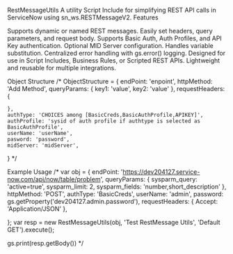 RestMessageUtils
A utility Script Include for simplifying REST API calls in ServiceNow using sn_ws.RESTMessageV2.
Features

Supports dynamic or named REST messages.
Easily set headers, query parameters, and request body.
Supports Basic Auth, Auth Profiles, and API Key authentication.
Optional MID Server configuration.
Handles variable substitution.
Centralized error handling with gs.error() logging.
Designed for use in Script Includes, Business Rules, or Scripted REST APIs.
Lightweight and reusable for multiple integrations.

Object Structure 
/*
ObjectStructure = {
    endPoint: 'enpoint',
    httpMethod: 'Add Method',
    queryParams: {
        key1: 'value',
        key2: 'value'
    },
    requestHeaders: {

    },
    authType: 'CHOICES among [BasicCreds,BasicAuthProfile,APIKEY]',
    authProfile: 'sysid of auth profile if authtype is selected as BasicAuthProfile',
    userName: 'userName',
    pasword: 'password',
    midServer: 'midServer',

}
*/

Example Usage
/*
var obj = {
    endPoint: 'https://dev204127.service-now.com/api/now/table/problem',
    queryParams: {
        sysparm_query: 'active=true',
        sysparm_limit: 2,
        sysparm_fields: 'number,short_description'
    },
    httpMethod: 'POST',
    authType: 'BasicCreds',
    userName: 'admin',
    password: gs.getProperty('dev204127.admin.password'),
    requestHeaders: {
        Accept: 'Application/JSON'
    },
    

};
var resp = new RestMessageUtils(obj, 'Test RestMessage Utils', 'Default GET').execute();

gs.print(resp.getBody())
*/






